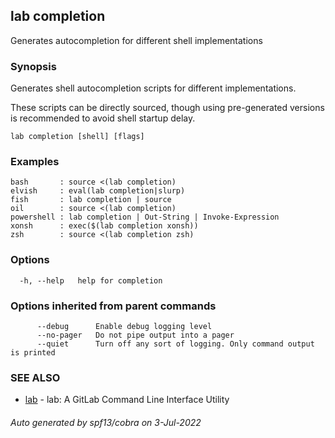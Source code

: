 ## lab completion

Generates autocompletion for different shell implementations

### Synopsis

Generates shell autocompletion scripts for different implementations.

These scripts can be directly sourced, though using pre-generated
versions is recommended to avoid shell startup delay.

```
lab completion [shell] [flags]
```

### Examples

```
bash       : source <(lab completion)
elvish     : eval(lab completion|slurp)
fish       : lab completion | source
oil        : source <(lab completion)
powershell : lab completion | Out-String | Invoke-Expression
xonsh      : exec($(lab completion xonsh))
zsh        : source <(lab completion zsh)
```

### Options

```
  -h, --help   help for completion
```

### Options inherited from parent commands

```
      --debug      Enable debug logging level
      --no-pager   Do not pipe output into a pager
      --quiet      Turn off any sort of logging. Only command output is printed
```

### SEE ALSO

* [lab](index.md)	 - lab: A GitLab Command Line Interface Utility

###### Auto generated by spf13/cobra on 3-Jul-2022

